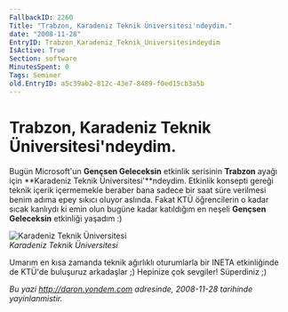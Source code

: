 ```yaml
---
FallbackID: 2260
Title: "Trabzon, Karadeniz Teknik Üniversitesi'ndeydim."
date: "2008-11-28"
EntryID: Trabzon_Karadeniz_Teknik_Universitesindeydim
IsActive: True
Section: software
MinutesSpent: 0
Tags: Seminer
old.EntryID: a5c39ab2-812c-43e7-8489-f0ed15cb3a5b
---
```

# Trabzon, Karadeniz Teknik Üniversitesi'ndeydim.
Bugün Microsoft'un **Gençsen Geleceksin** etkinlik serisinin **Trabzon**
ayağı için **Karadeniz Teknik Üniversitesi'**ndeydim. Etkinlik konsepti
gereği teknik içerik içermemekle beraber bana sadece bir saat süre
verilmesi benim adıma epey sıkıcı oluyor aslında. Fakat KTÜ öğrencilerin
o kadar sıcak kanlıydı ki emin olun bugüne kadar katıldığım en neşeli
**Gençsen Geleceksin** etkinliği yaşadım :)

![Karadeniz Teknik
Üniversitesi](media/Trabzon_Karadeniz_Teknik_Universitesindeydim/28112008_1.jpg)\
*Karadeniz Teknik Üniversitesi*

Umarım en kısa zamanda teknik ağırlıklı oturumlarla bir INETA
etkinliğinde de KTÜ'de buluşuruz arkadaşlar ;) Hepinize çok sevgiler!
Süperdiniz ;)



*Bu yazi http://daron.yondem.com adresinde, 2008-11-28 tarihinde yayinlanmistir.*
